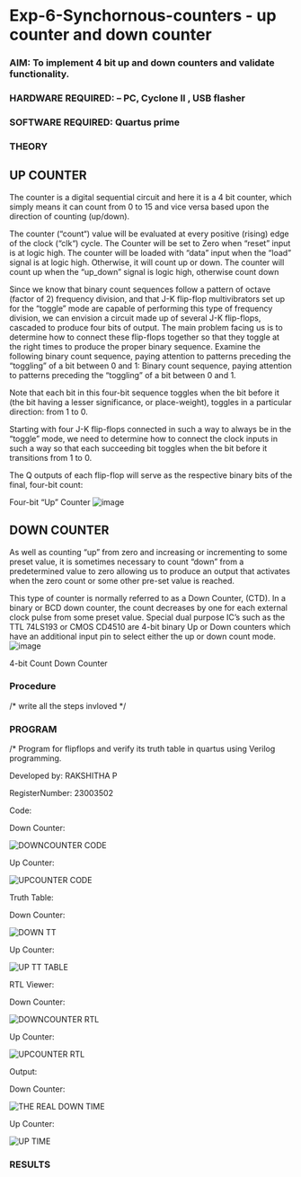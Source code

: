 # Exp-6-Synchornous-counters - up counter and down counter 
### AIM: To implement 4 bit up and down counters and validate  functionality.
### HARDWARE REQUIRED:  – PC, Cyclone II , USB flasher
### SOFTWARE REQUIRED:   Quartus prime
### THEORY 

## UP COUNTER 
The counter is a digital sequential circuit and here it is a 4 bit counter, which simply means it can count from 0 to 15 and vice versa based upon the direction of counting (up/down). 

The counter (“count“) value will be evaluated at every positive (rising) edge of the clock (“clk“) cycle.
The Counter will be set to Zero when “reset” input is at logic high.
The counter will be loaded with “data” input when the “load” signal is at logic high. Otherwise, it will count up or down.
The counter will count up when the “up_down” signal is logic high, otherwise count down

Since we know that binary count sequences follow a pattern of octave (factor of 2) frequency division, and that J-K flip-flop multivibrators set up for the “toggle” mode are capable of performing this type of frequency division, we can envision a circuit made up of several J-K flip-flops, cascaded to produce four bits of output.
The main problem facing us is to determine how to connect these flip-flops together so that they toggle at the right times to produce the proper binary sequence.
Examine the following binary count sequence, paying attention to patterns preceding the “toggling” of a bit between 0 and 1:
Binary count sequence, paying attention to patterns preceding the “toggling” of a bit between 0 and 1.

Note that each bit in this four-bit sequence toggles when the bit before it (the bit having a lesser significance, or place-weight), toggles in a particular direction: from 1 to 0.



 
 

Starting with four J-K flip-flops connected in such a way to always be in the “toggle” mode, we need to determine how to connect the clock inputs in such a way so that each succeeding bit toggles when the bit before it transitions from 1 to 0.

The Q outputs of each flip-flop will serve as the respective binary bits of the final, four-bit count:

 
 

Four-bit “Up” Counter
![image](https://user-images.githubusercontent.com/36288975/169644758-b2f4339d-9532-40c5-af40-8f4f8c942e2c.png)



## DOWN COUNTER 

As well as counting “up” from zero and increasing or incrementing to some preset value, it is sometimes necessary to count “down” from a predetermined value to zero allowing us to produce an output that activates when the zero count or some other pre-set value is reached.

This type of counter is normally referred to as a Down Counter, (CTD). In a binary or BCD down counter, the count decreases by one for each external clock pulse from some preset value. Special dual purpose IC’s such as the TTL 74LS193 or CMOS CD4510 are 4-bit binary Up or Down counters which have an additional input pin to select either the up or down count mode.
![image](https://user-images.githubusercontent.com/36288975/169644844-1a14e123-7228-4ed8-81a9-eb937dff4ac8.png)


4-bit Count Down Counter
### Procedure
/* write all the steps invloved */



### PROGRAM 
/*
Program for flipflops  and verify its truth table in quartus using Verilog programming.

Developed by: RAKSHITHA P

RegisterNumber:  23003502

Code:

Down Counter:

![DOWNCOUNTER CODE](https://github.com/rakshithaprakashkumar11/Exp-7-Synchornous-counters-/assets/150994181/05031b05-d239-481d-bca7-5fd2bf540a34)

Up Counter:

![UPCOUNTER CODE](https://github.com/rakshithaprakashkumar11/Exp-7-Synchornous-counters-/assets/150994181/34117cea-5ea5-40b9-aee9-e5d1e0de9d39)


Truth Table:

Down Counter:

![DOWN TT](https://github.com/rakshithaprakashkumar11/Exp-7-Synchornous-counters-/assets/150994181/cb95be45-34c7-4855-84d4-0375f1ec2a95)

Up Counter:

![UP TT TABLE](https://github.com/rakshithaprakashkumar11/Exp-7-Synchornous-counters-/assets/150994181/243b6d0f-1044-4f77-809a-e7d709ed814d)

RTL Viewer:

Down Counter:

![DOWNCOUNTER RTL](https://github.com/rakshithaprakashkumar11/Exp-7-Synchornous-counters-/assets/150994181/223c61a1-5921-46a6-948c-1a00c1b7a5d4)

Up Counter:

![UPCOUNTER RTL](https://github.com/rakshithaprakashkumar11/Exp-7-Synchornous-counters-/assets/150994181/ad217e57-380b-406c-9f0d-562fbccad100)

Output:

Down Counter:

![THE REAL DOWN TIME](https://github.com/rakshithaprakashkumar11/Exp-7-Synchornous-counters-/assets/150994181/86e3d2d2-a7e5-438b-bd27-86a4b7d38de5)

Up Counter:


![UP TIME](https://github.com/rakshithaprakashkumar11/Exp-7-Synchornous-counters-/assets/150994181/9a3a5c64-b78e-41b7-a618-389c06f55184)








### RESULTS 
